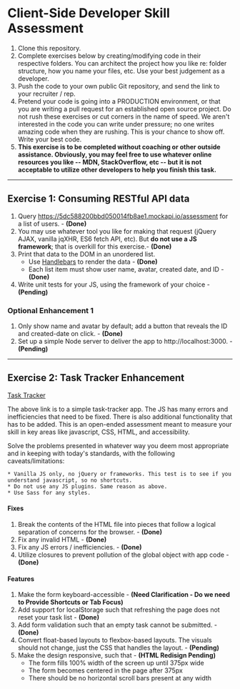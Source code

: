 # Client-Side Developer Skill Assessment
1. Clone this repository.
2. Complete exercises below by creating/modifying code in their respective folders. You can architect the project how you like re: folder structure, how you name your files, etc. Use your best judgement as a developer.
3. Push the code to your own public Git repository, and send the link to your recruiter / rep.
4. Pretend your code is going into a PRODUCTION environment, or that you are writing a pull request for an established open source project. Do not rush these exercises or cut corners in the name of speed. We aren't interested in the code you can write under pressure; no one writes amazing code when they are rushing. This is your chance to show off. Write your best code.
5. **This exercise is to be completed without coaching or other outside assistance. Obviously, you may feel free to use whatever online resources you like -- MDN, StackOverflow, etc -- but it is not acceptable to utilize other developers to help you finish this task.** 

***

## Exercise 1: Consuming RESTful API data
1. Query https://5dc588200bbd050014fb8ae1.mockapi.io/assessment for a list of users. - **(Done)**
2. You may use whatever tool you like for making that request (jQuery AJAX, vanilla jqXHR, ES6 fetch API, etc). But __do not use a JS framework__; that is overkill for this exercise.- **(Done)**
3. Print that data to the DOM in an unordered list.
    * Use [Handlebars](https://handlebarsjs.com/) to render the data - **(Done)**
    * Each list item must show user name, avatar, created date, and ID - **(Done)**
4. Write unit tests for your JS, using the framework of your choice - **(Pending)**

### Optional Enhancement 1
1. Only show name and avatar by default; add a button that reveals the ID and created-date on click. - **(Done)**
2. Set up a simple Node server to deliver the app to http://localhost:3000. - **(Pending)**

***

## Exercise 2: Task Tracker Enhancement
[Task Tracker](./exercise-2/index.html)

The above link is to a simple task-tracker app. The JS has many errors and inefficiencies that need to be fixed. There is also additional functionality that has to be added.  This is an open-ended assessment meant to measure your skill in key areas like javascript, CSS, HTML, and accessibility.

Solve the problems presented in whatever way you deem most appropriate and in keeping with today's standards, with the following caveats/limitations:

    * Vanilla JS only, no jQuery or frameworks. This test is to see if you understand javascript, so no shortcuts.
    * Do not use any JS plugins. Same reason as above.
    * Use Sass for any styles.

#### Fixes
1. Break the contents of the HTML file into pieces that follow a logical separation of concerns for the browser. - **(Done)**
2. Fix any invalid HTML - **(Done)**
3. Fix any JS errors / inefficiencies. - **(Done)**
4. Utilize closures to prevent pollution of the global object with app code - **(Done)**

#### Features
1. Make the form keyboard-accessible - **(Need Clarification - Do we need to Provide Shortcuts or Tab Focus)**
2. Add support for localStorage such that refreshing the page does not reset your task list - **(Done)**
3. Add form validation such that an empty task cannot be submitted. - **(Done)**
4. Convert float-based layouts to flexbox-based layouts. The visuals should not change, just the CSS that handles the layout. - **(Pending)**
5. Make the design responsive, such that - **(HTML Redisign Pending)**
    * The form fills 100% width of the screen up until 375px wide
    * The form becomes centered in the page after 375px
    * There should be no horizontal scroll bars present at any width
